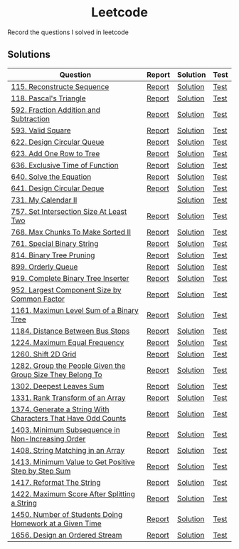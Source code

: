 <h1 align="center">
    Leetcode
</h1>
Record the questions I solved in leetcode

## Solutions

Question | Report | Solution | Test
---|---|---|---
[115. Reconstructe Sequence](https://github.com/summer666max/Leetcode/blob/main/information/115.md) | [Report](https://github.com/summer666max/Leetcode/blob/main/report/115.md) | [Solution](https://github.com/summer666max/Leetcode/blob/main/code/includes/115.hpp) | [Test](https://github.com/summer666max/Leetcode/blob/main/code/115-test.cpp)
[118. Pascal's Triangle](https://github.com/summer666max/Leetcode/blob/main/information/118.md) | [Report](https://github.com/summer666max/Leetcode/blob/main/report/118.md) | [Solution](https://github.com/summer666max/Leetcode/blob/main/code/includes/118.hpp) | [Test](https://github.com/summer666max/Leetcode/blob/main/code/118-test.cpp)
[592. Fraction Addition and Subtraction](https://github.com/summer666max/Leetcode/blob/main/information/592.md) | [Report](https://github.com/summer666max/Leetcode/blob/main/report/592.md) | [Solution](https://github.com/summer666max/Leetcode/blob/main/code/includes/592.hpp) | [Test](https://github.com/summer666max/Leetcode/blob/main/code/592-test.cpp)
[593. Valid Square](https://github.com/summer666max/Leetcode/blob/main/information/593.md) | [Report](https://github.com/summer666max/Leetcode/blob/main/report/593.md) | [Solution](https://github.com/summer666max/Leetcode/blob/main/code/includes/593.hpp) | [Test](https://github.com/summer666max/Leetcode/blob/main/code/593-test.cpp)
[622. Design Circular Queue](https://github.com/summer666max/Leetcode/blob/main/information/622.md) | [Report](https://github.com/summer666max/Leetcode/blob/main/report/622.md) | [Solution](https://github.com/summer666max/Leetcode/blob/main/code/includes/622.hpp) | [Test](https://github.com/summer666max/Leetcode/blob/main/code/622-test.cpp)
[623. Add One Row to Tree](https://github.com/summer666max/Leetcode/blob/main/information/623.md) | [Report](https://github.com/summer666max/Leetcode/blob/main/report/623.md) | [Solution](https://github.com/summer666max/Leetcode/blob/main/code/includes/623.hpp) | [Test](https://github.com/summer666max/Leetcode/blob/main/code/623-test.cpp)
[636. Exclusive Time of Function](https://github.com/summer666max/Leetcode/blob/main/information/636.md) | [Report](https://github.com/summer666max/Leetcode/blob/main/report/636.md) | [Solution](https://github.com/summer666max/Leetcode/blob/main/code/includes/636.hpp) | [Test](https://github.com/summer666max/Leetcode/blob/main/code/636-test.cpp)
[640. Solve the Equation](https://github.com/summer666max/Leetcode/blob/main/information/640.md) | [Report](https://github.com/summer666max/Leetcode/blob/main/report/640.md) | [Solution](https://github.com/summer666max/Leetcode/blob/main/code/includes/640.hpp) | [Test](https://github.com/summer666max/Leetcode/blob/main/code/640-test.cpp)
[641. Design Circular Deque](https://github.com/summer666max/Leetcode/blob/main/information/641.md) | [Report](https://github.com/summer666max/Leetcode/blob/main/report/641.md) | [Solution](https://github.com/summer666max/Leetcode/blob/main/code/includes/641.hpp) | [Test](https://github.com/summer666max/Leetcode/blob/main/code/641-test.cpp)
[731. My Calendar II](https://github.com/summer666max/Leetcode/blob/main/information/731.md) |  | [Solution](https://github.com/summer666max/Leetcode/blob/main/code/includes/731.hpp) | [Test](https://github.com/summer666max/Leetcode/blob/main/code/731-test.cpp)
[757. Set Intersection Size At Least Two](https://github.com/summer666max/Leetcode/blob/main/information/757.md) | [Report](https://github.com/summer666max/Leetcode/blob/main/report/757.md) | [Solution](https://github.com/summer666max/Leetcode/blob/main/code/includes/757.hpp) | [Test](https://github.com/summer666max/Leetcode/blob/main/code/757-test.cpp)
[768. Max Chunks To Make Sorted II](https://github.com/summer666max/Leetcode/blob/main/information/768.md) | [Report](https://github.com/summer666max/Leetcode/blob/main/report/768.md) | [Solution](https://github.com/summer666max/Leetcode/blob/main/code/includes/768.hpp) | [Test](https://github.com/summer666max/Leetcode/blob/main/code/768-test.cpp)
[761. Special Binary String](https://github.com/summer666max/Leetcode/blob/main/information/761.md) | [Report](https://github.com/summer666max/Leetcode/blob/main/report/761.md) | [Solution](https://github.com/summer666max/Leetcode/blob/main/code/includes/761.hpp) | [Test](https://github.com/summer666max/Leetcode/blob/main/code/761-test.cpp)
[814. Binary Tree Pruning](https://github.com/summer666max/Leetcode/blob/main/information/814.md) | [Report](https://github.com/summer666max/Leetcode/blob/main/report/814.md) | [Solution](https://github.com/summer666max/Leetcode/blob/main/code/includes/814.hpp) | [Test](https://github.com/summer666max/Leetcode/blob/main/code/814-test.cpp)
[899. Orderly Queue](https://github.com/summer666max/Leetcode/blob/main/information/899.md) | [Report](https://github.com/summer666max/Leetcode/blob/main/report/899.md) | [Solution](https://github.com/summer666max/Leetcode/blob/main/code/includes/899.hpp) | [Test](https://github.com/summer666max/Leetcode/blob/main/code/899-test.cpp)
[919. Complete Binary Tree Inserter](https://github.com/summer666max/Leetcode/blob/main/information/919.md) | [Report](https://github.com/summer666max/Leetcode/blob/main/report/919.md) | [Solution](https://github.com/summer666max/Leetcode/blob/main/code/includes/919.hpp) | [Test](https://github.com/summer666max/Leetcode/blob/main/code/919-test.cpp)
[952. Largest Component Size by Common Factor](https://github.com/summer666max/Leetcode/blob/main/information/952.md) | [Report](https://github.com/summer666max/Leetcode/blob/main/report/952.md) | [Solution](https://github.com/summer666max/Leetcode/blob/main/code/includes/952.hpp) | [Test](https://github.com/summer666max/Leetcode/blob/main/code/952-test.cpp)
[1161. Maximun Level Sum of a Binary Tree](https://github.com/summer666max/Leetcode/blob/main/information/1161.md) | [Report](https://github.com/summer666max/Leetcode/blob/main/report/1161.md) | [Solution](https://github.com/summer666max/Leetcode/blob/main/code/includes/1161.hpp) | [Test](https://github.com/summer666max/Leetcode/blob/main/code/1161-test.cpp)
[1184. Distance Between Bus Stops](https://github.com/summer666max/Leetcode/blob/main/information/1184.md) | [Report](https://github.com/summer666max/Leetcode/blob/main/report/1184.md) | [Solution](https://github.com/summer666max/Leetcode/blob/main/code/includes/1184.hpp) | [Test](https://github.com/summer666max/Leetcode/blob/main/code/1184-test.cpp)
[1224. Maximum Equal Frequency](https://github.com/summer666max/Leetcode/blob/main/information/1224.md) | [Report](https://github.com/summer666max/Leetcode/blob/main/report/1224.md) | [Solution](https://github.com/summer666max/Leetcode/blob/main/code/includes/1224.hpp) | [Test](https://github.com/summer666max/Leetcode/blob/main/code/1224-test.cpp)
[1260. Shift 2D Grid](https://github.com/summer666max/Leetcode/blob/main/information/1260.md) | [Report](https://github.com/summer666max/Leetcode/blob/main/report/1260.md) | [Solution](https://github.com/summer666max/Leetcode/blob/main/code/includes/1260.hpp) | [Test](https://github.com/summer666max/Leetcode/blob/main/code/1260-test.cpp)
[1282. Group the People Given the Group Size They Belong To](https://github.com/summer666max/Leetcode/blob/main/information/1282.md) | [Report](https://github.com/summer666max/Leetcode/blob/main/report/1282.md) | [Solution](https://github.com/summer666max/Leetcode/blob/main/code/includes/1282.hpp) | [Test](https://github.com/summer666max/Leetcode/blob/main/code/1282-test.cpp)
[1302. Deepest Leaves Sum](https://github.com/summer666max/Leetcode/blob/main/information/1302.md) | [Report](https://github.com/summer666max/Leetcode/blob/main/report/1302.md) | [Solution](https://github.com/summer666max/Leetcode/blob/main/code/includes/1302.hpp) | [Test](https://github.com/summer666max/Leetcode/blob/main/code/1302-test.cpp)
[1331. Rank Transform of an Array](https://github.com/summer666max/Leetcode/blob/main/information/1331.md) | [Report](https://github.com/summer666max/Leetcode/blob/main/report/1331.md) | [Solution](https://github.com/summer666max/Leetcode/blob/main/code/includes/1331.hpp) | [Test](https://github.com/summer666max/Leetcode/blob/main/code/1331-test.cpp)
[1374. Generate a String With Characters That Have Odd Counts](https://github.com/summer666max/Leetcode/blob/main/information/1374.md) | [Report](https://github.com/summer666max/Leetcode/blob/main/report/1374.md) | [Solution](https://github.com/summer666max/Leetcode/blob/main/code/includes/1374.hpp) | [Test](https://github.com/summer666max/Leetcode/blob/main/code/1374-test.cpp)
[1403. Minimum Subsequence in Non-Increasing Order](https://github.com/summer666max/Leetcode/blob/main/information/1403.md) | [Report](https://github.com/summer666max/Leetcode/blob/main/report/1403.md) | [Solution](https://github.com/summer666max/Leetcode/blob/main/code/includes/1403.hpp) | [Test](https://github.com/summer666max/Leetcode/blob/main/code/1403-test.cpp)
[1408. String Matching in an Array](https://github.com/summer666max/Leetcode/blob/main/information/1408.md) | [Report](https://github.com/summer666max/Leetcode/blob/main/report/1408.md) | [Solution](https://github.com/summer666max/Leetcode/blob/main/code/includes/1408.hpp) | [Test](https://github.com/summer666max/Leetcode/blob/main/code/1408-test.cpp)
[1413. Minimum Value to Get Positive Step by Step Sum](https://github.com/summer666max/Leetcode/blob/main/information/1413.md) | [Report](https://github.com/summer666max/Leetcode/blob/main/report/1413.md) | [Solution](https://github.com/summer666max/Leetcode/blob/main/code/includes/1413.hpp) | [Test](https://github.com/summer666max/Leetcode/blob/main/code/1413-test.cpp)
[1417. Reformat The String](https://github.com/summer666max/Leetcode/blob/main/information/1417.md) | [Report](https://github.com/summer666max/Leetcode/blob/main/report/1417.md) | [Solution](https://github.com/summer666max/Leetcode/blob/main/code/includes/1417.hpp) | [Test](https://github.com/summer666max/Leetcode/blob/main/code/1417-test.cpp)
[1422. Maximum Score After Splitting a String](https://github.com/summer666max/Leetcode/blob/main/information/1422.md) | [Report](https://github.com/summer666max/Leetcode/blob/main/report/1422.md) | [Solution](https://github.com/summer666max/Leetcode/blob/main/code/includes/1422.hpp) | [Test](https://github.com/summer666max/Leetcode/blob/main/code/1422-test.cpp)
[1450. Number of Students Doing Homework at a Given Time](https://github.com/summer666max/Leetcode/blob/main/information/1450.md) | [Report](https://github.com/summer666max/Leetcode/blob/main/report/1450.md) | [Solution](https://github.com/summer666max/Leetcode/blob/main/code/includes/1450.hpp) | [Test](https://github.com/summer666max/Leetcode/blob/main/code/1450-test.cpp)
[1656. Design an Ordered Stream](https://github.com/summer666max/Leetcode/blob/main/information/1656.md) | [Report](https://github.com/summer666max/Leetcode/blob/main/report/1656.md) | [Solution](https://github.com/summer666max/Leetcode/blob/main/code/includes/1656.hpp) | [Test](https://github.com/summer666max/Leetcode/blob/main/code/1656-test.cpp)


